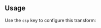 ## Usage

Use the `csp` key to configure this transform:

<? @source {javascript=s/(\.\.\/)+lib\/index/trucks/gm} usage.js ?>

